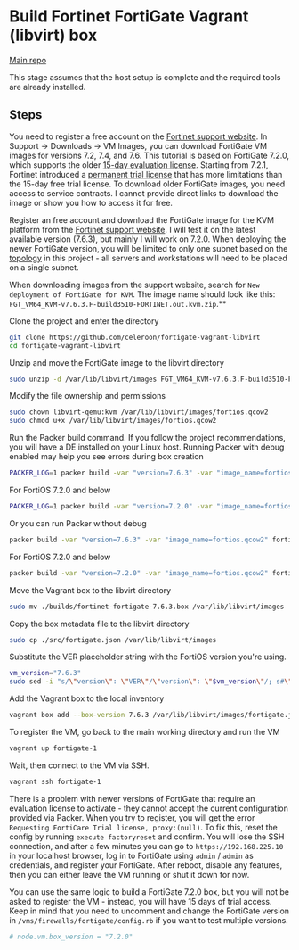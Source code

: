 # Build Fortinet FortiGate Vagrant (libvirt) box

[Main repo](https://github.com/celeroon/fortigate-vagrant-libvirt)

This stage assumes that the host setup is complete and the required tools are already installed.

## Steps

You need to register a free account on the [Fortinet support website](https://support.fortinet.com/). In Support -> Downloads -> VM Images, you can download FortiGate VM images for versions 7.2, 7.4, and 7.6. This tutorial is based on FortiGate 7.2.0, which supports the older [15-day evaluation license](https://docs.fortinet.com/document/fortigate-private-cloud/7.2.0/microsoft-hyper-v-administration-guide/504166/fortigate-vm-evaluation-license). Starting from 7.2.1, Fortinet introduced a [permanent trial license](https://docs.fortinet.com/document/fortigate/7.2.12/administration-guide/441460) that has more limitations than the 15-day free trial license. To download older FortiGate images, you need access to service contracts. I cannot provide direct links to download the image or show you how to access it for free.

Register an free account and download the FortiGate image for the KVM platform from the [Fortinet support website](https://support.fortinet.com/support/#/downloads/vm). I will test it on the latest available version (7.6.3), but mainly I will work on 7.2.0. When deploying the newer FortiGate version, you will be limited to only one subnet based on the [topology](/resources/images/vagrant-lab-virtual-topology.svg) in this project - all servers and workstations will need to be placed on a single subnet.

When downloading images from the support website, search for `New deployment of FortiGate for KVM`. The image name should look like this: `FGT_VM64_KVM-v7.6.3.F-build3510-FORTINET.out.kvm.zip`.**

Clone the project and enter the directory

```bash
git clone https://github.com/celeroon/fortigate-vagrant-libvirt
cd fortigate-vagrant-libvirt
```

Unzip and move the FortiGate image to the libvirt directory

```bash
sudo unzip -d /var/lib/libvirt/images FGT_VM64_KVM-v7.6.3.F-build3510-FORTINET.out.kvm.zip
```

Modify the file ownership and permissions

```bash
sudo chown libvirt-qemu:kvm /var/lib/libvirt/images/fortios.qcow2
sudo chmod u+x /var/lib/libvirt/images/fortios.qcow2
```

Run the Packer build command. If you follow the project recommendations, you will have a DE installed on your Linux host. Running Packer with debug enabled may help you see errors during box creation

```bash
PACKER_LOG=1 packer build -var "version=7.6.3" -var "image_name=fortios.qcow2" -var "gui_disabled=false" fortigate-7.6.pkr.hcl
```

For FortiOS 7.2.0 and below

```bash
PACKER_LOG=1 packer build -var "version=7.2.0" -var "image_name=fortios.qcow2" -var "gui_disabled=false" fortigate-ssl-vrf.pkr.hcl
```

Or you can run Packer without debug

```bash
packer build -var "version=7.6.3" -var "image_name=fortios.qcow2" fortigate-7.6.pkr.hcl
```

For FortiOS 7.2.0 and below

```bash
packer build -var "version=7.2.0" -var "image_name=fortios.qcow2" fortigate-ssl-vrf.pkr.hcl
```

Move the Vagrant box to the libvirt directory

```bash
sudo mv ./builds/fortinet-fortigate-7.6.3.box /var/lib/libvirt/images
```

Copy the box metadata file to the libvirt directory

```bash
sudo cp ./src/fortigate.json /var/lib/libvirt/images
```

Substitute the VER placeholder string with the FortiOS version you're using.

```bash
vm_version="7.6.3"
sudo sed -i "s/\"version\": \"VER\"/\"version\": \"$vm_version\"/; s#\"url\": \"file:///var/lib/libvirt/images/fortinet-fortigate-VER.box\"#\"url\": \"file:///var/lib/libvirt/images/fortinet-fortigate-$vm_version.box\"#" /var/lib/libvirt/images/fortigate.json
```

Add the Vagrant box to the local inventory

```bash
vagrant box add --box-version 7.6.3 /var/lib/libvirt/images/fortigate.json
```

To register the VM, go back to the main working directory and run the VM

```bash
vagrant up fortigate-1
```

Wait, then connect to the VM via SSH.

```bash
vagrant ssh fortigate-1
```

There is a problem with newer versions of FortiGate that require an evaluation license to activate - they cannot accept the current configuration provided via Packer. When you try to register, you will get the error `Requesting FortiCare Trial license, proxy:(null)`. To fix this, reset the config by running `execute factoryreset` and confirm. You will lose the SSH connection, and after a few minutes you can go to `https://192.168.225.10` in your localhost browser, log in to FortiGate using `admin` / `admin` as credentials, and register your FortiGate. After reboot, disable any features, then you can either leave the VM running or shut it down for now.

You can use the same logic to build a FortiGate 7.2.0 box, but you will not be asked to register the VM - instead, you will have 15 days of trial access. Keep in mind that you need to uncomment and change the FortiGate version in `/vms/firewalls/fortigate/config.rb` if you want to test multiple versions.

```bash
# node.vm.box_version = "7.2.0"
```
